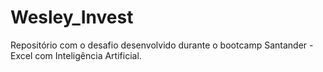 # Wesley_Invest
Repositório com o desafio desenvolvido durante o bootcamp Santander - Excel com Inteligência Artificial.
